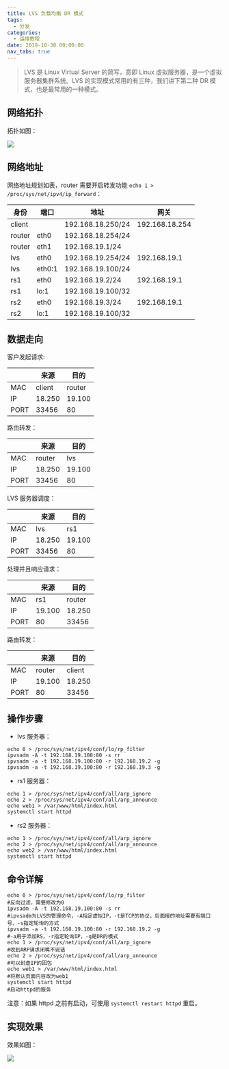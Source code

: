 ```yaml
---
title: LVS 负载均衡 DR 模式
tags:
  - 分发
categories:
  - 运维教程
date: 2019-10-30 00:00:00
nav_tabs: true
---
```


> LVS 是 Linux Virtual Server 的简写，意即 Linux 虚拟服务器，是一个虚拟服务器集群系统。LVS 的实现模式常用的有三种，我们讲下第二种 DR 模式，也是最常用的一种模式。

<!-- more -->

## 网络拓扑

拓扑如图：

![](https://cdn.dusays.com/2019/10/113-1.jpg)

## 网络地址

网络地址规划如表，router 需要开启转发功能 `echo 1 > /proc/sys/net/ipv4/ip_forward`：

| 身份 | 端口 | 地址 | 网关 |
| - | - | - | - |
| client | | 192.168.18.250/24 | 192.168.18.254 |
| router | eth0 | 192.168.18.254/24 | |
| router | eth1 | 192.168.19.1/24 | |
| lvs | eth0 | 192.168.19.254/24 | 192.168.19.1 |
| lvs | eth0:1 | 192.168.19.100/24 | |
| rs1 | eth0 | 192.168.19.2/24 | 192.168.19.1 |
| rs1 | lo:1 | 192.168.19.100/32 | |
| rs2 | eth0 | 192.168.19.3/24 | 192.168.19.1 |
| rs2 | lo:1 | 192.168.19.100/32 | |

## 数据走向

客户发起请求:

| | 来源 | 目的 |
| - | - | - |
| MAC | client | router |
| IP | 18.250 | 19.100 |
| PORT | 33456 | 80 |

路由转发：

| | 来源 | 目的 |
| - | - | - |
| MAC | router | lvs |
| IP | 18.250 | 19.100 |
| PORT | 33456 | 80 |

LVS 服务器调度：

| | 来源 | 目的 |
| - | - | - |
| MAC | lvs | rs1 |
| IP | 18.250 | 19.100 |
| PORT | 33456 | 80 |

处理并且响应请求：

| | 来源 | 目的 |
| - | - | - |
| MAC | rs1 | router |
| IP | 19.100 | 18.250 |
| PORT | 80 | 33456 |

路由转发：

| | 来源 | 目的 |
| - | - | - |
| MAC | router | client |
| IP | 19.100 | 18.250 |
| PORT | 80 | 33456 |

## 操作步骤

* lvs 服务器：

```
echo 0 > /proc/sys/net/ipv4/conf/lo/rp_filter
ipvsadm -A -t 192.168.19.100:80 -s rr
ipvsadm -a -t 192.168.19.100:80 -r 192.168.19.2 -g
ipvsadm -a -t 192.168.19.100:80 -r 192.168.19.3 -g
```

* rs1 服务器：

```
echo 1 > /proc/sys/net/ipv4/conf/all/arp_ignore
echo 2 > /proc/sys/net/ipv4/conf/all/arp_announce
echo web1 > /var/www/html/index.html
systemctl start httpd
```

* rs2 服务器：

```
echo 1 > /proc/sys/net/ipv4/conf/all/arp_ignore
echo 2 > /proc/sys/net/ipv4/conf/all/arp_announce
echo web2 > /var/www/html/index.html
systemctl start httpd
```

## 命令详解

```
echo 0 > /proc/sys/net/ipv4/conf/lo/rp_filter
#反向过滤，需要修改为0
ipvsadm -A -t 192.168.19.100:80 -s rr
#ipvsadm为LVS的管理命令，-A指定虚拟IP，-t是TCP的协议，后面接的地址需要有端口号，-s指定轮询的方式
ipvsadm -a -t 192.168.19.100:80 -r 192.168.19.2 -g
#-a用于添加RS，-r指定轮询IP，-g是DR的模式
echo 1 > /proc/sys/net/ipv4/conf/all/arp_ignore
#收到ARP请求闭嘴不说话
echo 2 > /proc/sys/net/ipv4/conf/all/arp_announce
#可以封虚IP的回包
echo web1 > /var/www/html/index.html
#将默认页面内容改为web1
systemctl start httpd
#启动httpd的服务
```

注意：如果 httpd 之前有启动，可使用 `systemctl restart httpd` 重启。

## 实现效果

效果如图：

![](https://cdn.dusays.com/2019/10/112-2.jpg)
